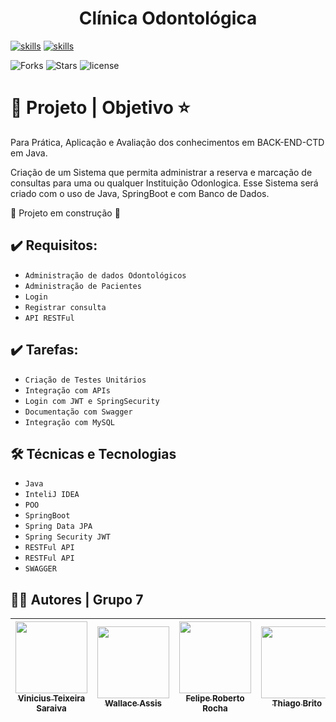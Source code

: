 <h1 align= "center"> Clínica Odontológica </h1>

[![skills](https://img.shields.io/badge/Spring-6DB33F?style=for-the-badge&logo=spring&logoColor=white)](https://spring.io/projects/spring-boot/)
[![skills](https://img.shields.io/badge/Java-ED8B00?style=for-the-badge&logo=java&logoColor=white)](https://docs.oracle.com/en/java/)


![Forks](https://img.shields.io/github/forks/ViniciusOcker/IntegradoraFinal)
![Stars](	https://img.shields.io/github/stars/ViniciusOcker/IntegradoraFinal)
![license](https://img.shields.io/github/license/ViniciusOcker/IntegradoraFinal)



# 📁 Projeto | Objetivo :star:

Para Prática, Aplicação e Avaliação dos conhecimentos em BACK-END-CTD em Java.

Criação de um Sistema que permita administrar a reserva e marcação de consultas para uma ou qualquer Instituição Odonlogica.
Esse Sistema será criado com o uso de Java, SpringBoot e com Banco de Dados.


:construction: Projeto em construção :construction:

## ✔️ Requisitos: 

- `Administração de dados Odontológicos`
- `Administração de Pacientes`
- `Login`
- `Registrar consulta`
- `API RESTFul`

## ✔️ Tarefas:

- `Criação de Testes Unitários`
- `Integração com APIs`
- `Login com JWT e SpringSecurity`
- `Documentação com Swagger`
- `Integração com MySQL`

## 🛠️ Técnicas e Tecnologias 

- ``Java``
- ``InteliJ IDEA``
- ``POO``
- ``SpringBoot``
- ``Spring Data JPA``
- ``Spring Security JWT``
- ``RESTFul API``
- ``RESTFul API``
- ``SWAGGER``

## 👨‍🎓 Autores | Grupo 7

| [<img src="https://avatars.githubusercontent.com/u/60163731?v=4" width=115><br><sub>Vinicius Teixeira Saraiva</sub>](https://github.com/ViniciusOcker) |  [<img src="https://avatars.githubusercontent.com/u/86082822?s=96&v=4" width=115><br><sub>Wallace Assis</sub>](https://github.com/Wallaceadm) |  [<img src="https://avatars.githubusercontent.com/u/37387009?v=4" width=115><br><sub>Felipe Roberto Rocha</sub>](https://github.com/Jirayakbc) | [<img src="https://avatars.githubusercontent.com/u/69219182?v=4" width=115><br><sub>Thiago Brito</sub>](https://github.com/TKBlade) | [<img src="https://avatars.githubusercontent.com/u/89046095?v=4" width=115><br><sub>Ricardo de Freitas</sub>](https://github.com/ricfreittas)
| :---: | :---: | :---: | :---: | :---: | 
